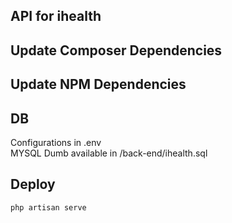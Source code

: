 ## API for ihealth


## Update Composer Dependencies

## Update NPM Dependencies

## DB

Configurations in .env</br>
MYSQL Dumb available in /back-end/ihealth.sql


## Deploy 
```
php artisan serve
```
